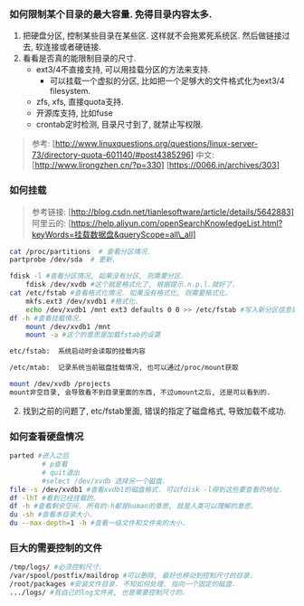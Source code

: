 ### 如何限制某个目录的最大容量. 免得目录内容太多. 

1. 把硬盘分区, 控制某些目录在某些区. 这样就不会拖累死系统区. 然后做链接过去, 软连接或者硬链接.
2. 看看是否真的能限制目录的尺寸.
   - ext3/4不直接支持, 可以用挂载分区的方法来支持.
     - 可以挂载一个虚拟的分区, 比如把一个足够大的文件格式化为ext3/4 filesystem.
   - zfs, xfs, 直接quota支持.
   - 开源库支持, 比如fuse
   - crontab定时检测, 目录尺寸到了, 就禁止写权限.
> 参考: [http://www.linuxquestions.org/questions/linux-server-73/directory-quota-601140/#post4385296]
> 中文: [http://www.lirongzhen.cn/?p=330]
> [https://0066.in/archives/303]

### 如何挂载

> 参考链接: [http://blog.csdn.net/tianlesoftware/article/details/5642883]
> 阿里云的: [https://help.aliyun.com/openSearchKnowledgeList.html?keyWords=挂载数据盘&queryScope=all\_all]
```sh
cat /proc/partitions  # 查看分区情况.
partprobe /dev/sda  # 更新.

fdisk -l #查看分区情况, 如果没有分区, 则需要分区.
	fdisk /dev/xvdb #这个就是格式化了, 根据提示.n.p.l.就好了.
cat /etc/fstab #查看格式化情况. 如果没有格式化, 则需要格式化.
	mkfs.ext3 /dev/xvdb1 #格式化.
	echo /dev/xvdb1 /mnt ext3 defaults 0 0 >> /etc/fstab #写入新分区信息到/etc/fstab里面
df -h #查看挂载情况.
	mount /dev/xvdb1 /mnt
	mount -a #这个的意思是加载fstab的设置

etc/fstab:  系统启动时会读取的挂载内容 

/etc/mtab:  记录系统当前磁盘挂载情况, 也可以通过/proc/mount获取 

mount /dev/xvdb /projects
mount非空目录, 会导致看不到目录里面的东西, 不过umount之后, 还是可以看到的.
```
2. 找到之前的问题了, etc/fstab里面, 错误的指定了磁盘格式, 导致加载不成功.


### 如何查看硬盘情况
```sh
parted #进入之后 
		# p查看
		# quit退出
		#select /dev/xvdb 选择另一个磁盘.
file -s /dev/xvdb1 #查看xvdb1的磁盘格式. 可以fdisk -l得到这些要查看的地址.
df -lhT #看到已经挂载的.
df -h #查看剩余空间. 所有的-h都是human的意思, 就是人类可以理解的意思.
du -sh #查看本目录大小.
du --max-depth=1 -h #查看一级文件和文件夹的大小.
```

### 巨大的需要控制的文件

```sh
/tmp/logs/ #必须控制尺寸.
/var/spool/postfix/maildrop #可以删除, 最好也移动到控制尺寸的目录.
/root/packages #安装文件目录. 不知如何处理. 指向一个固定的磁盘.
.../logs/ #我自己的log文件夹, 也是需要控制尺寸的. 
```

